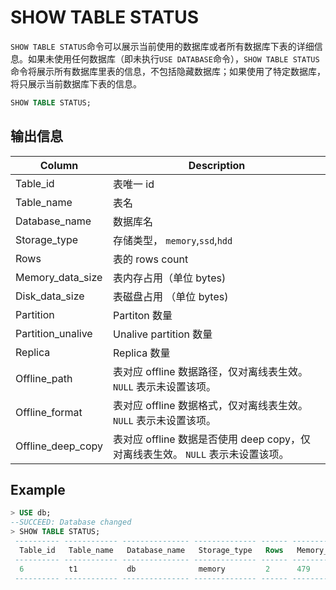 # SHOW TABLE STATUS

`SHOW TABLE STATUS`命令可以展示当前使用的数据库或者所有数据库下表的详细信息。如果未使用任何数据库（即未执行`USE DATABASE`命令），`SHOW TABLE STATUS`命令将展示所有数据库里表的信息，不包括隐藏数据库；如果使用了特定数据库，将只展示当前数据库下表的信息。

```sql
SHOW TABLE STATUS;
```


## 输出信息

| Column            | Description                                               |
| ----------------- |-----------------------------------------------------------|
| Table_id          | 表唯一 id                                                    |
| Table_name        | 表名                                                        |
| Database_name     | 数据库名                                                      |
| Storage_type      | 存储类型， `memory`,`ssd`,`hdd`                                |
| Rows              | 表的 rows count                                             |
| Memory_data_size  | 表内存占用（单位 bytes)                                           |
| Disk_data_size    | 表磁盘占用 （单位 bytes)                                          |
| Partition         | Partiton 数量                                               |
| Partition_unalive | Unalive partition 数量                                      |
| Replica           | Replica 数量                                                |
| Offline_path      | 表对应 offline 数据路径，仅对离线表生效。 `NULL` 表示未设置该项。                 |
| Offline_format    | 表对应 offline 数据格式，仅对离线表生效。 `NULL`  表示未设置该项。            |
| Offline_deep_copy | 表对应 offline 数据是否使用 deep copy，仅对离线表生效。 `NULL`  表示未设置该项。|




## Example


```sql
> USE db;
--SUCCEED: Database changed    
> SHOW TABLE STATUS;
 ---------- ------------ --------------- -------------- ------ ------------------ ---------------- ----------- ------------------- --------- -------------- ---------------- ------------------- 
  Table_id   Table_name   Database_name   Storage_type   Rows   Memory_data_size   Disk_data_size   Partition   Partition_unalive   Replica   Offline_path   Offline_format   Offline_deep_copy  
 ---------- ------------ --------------- -------------- ------ ------------------ ---------------- ----------- ------------------- --------- -------------- ---------------- ------------------- 
  6          t1           db              memory         2      479                0                8           0                   3         NULL           NULL             NULL               
 ---------- ------------ --------------- -------------- ------ ------------------ ---------------- ----------- ------------------- --------- -------------- ---------------- ------------------- 
```

